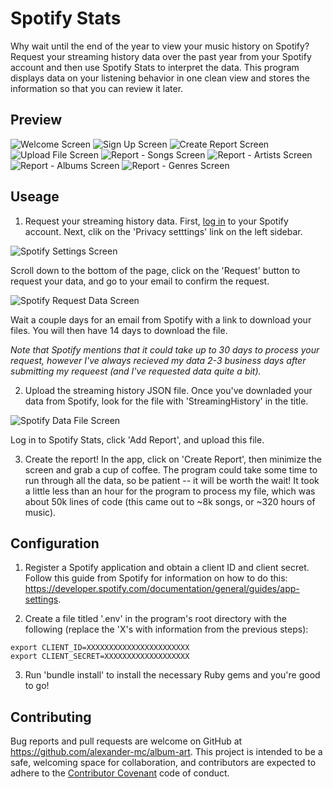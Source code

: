 # Spotify Stats

Why wait until the end of the year to view your music history on Spotify? Request your streaming history data over the past year from your Spotify account and then use Spotify Stats to interpret the data. This program displays data on your listening behavior in one clean view and stores the information so that you can review it later.

## Preview

![Welcome Screen](/public/screenshots/01_Welcome.png)
![Sign Up Screen](/public/screenshots/02_Sign_Up.png)
![Create Report Screen](/public/screenshots/03_Create.png)
![Upload File Screen](/public/screenshots/04_Upload.png)
![Report - Songs Screen](/public/screenshots/05_Report_Total.png)
![Report - Artists Screen](/public/screenshots/06_Report_Artists.png)
![Report - Albums Screen](/public/screenshots/07_Report_Albums.png)
![Report - Genres Screen](/public/screenshots/08_Report_Genres.png)

## Useage

1. Request your streaming history data. First, [log in](spotify.com/) to your Spotify account. Next, clik on the 'Privacy setttings' link on the left sidebar.

![Spotify Settings Screen](/public/screenshots/09_Spotify_Settings.png)

Scroll down to the bottom of the page, click on the 'Request' button to request your data, and go to your email to confirm the request.

![Spotify Request Data Screen](/public/screenshots/10_Spotify_Request.png)

Wait a couple days for an email from Spotify with a link to download your files. You will then have 14 days to download the file.

*Note that Spotify mentions that it could take up to 30 days to process your request, however I've always recieved my data 2-3 business days after submitting my requeest (and I've requested data quite a bit).*

2. Upload the streaming history JSON file. Once you've downladed your data from Spotify, look for the file with 'StreamingHistory' in the title.

![Spotify Data File Screen](/public/screenshots/11_Spotify_File.png)

Log in to Spotify Stats, click 'Add Report', and upload this file.

3. Create the report! In the app, click on 'Create Report', then minimize the screen and grab a cup of coffee. The program could take some time to run through all the data, so be patient -- it will be worth the wait! It took a little less than an hour for the program to process my file, which was about 50k lines of code (this came out to ~8k songs, or ~320 hours of music).

## Configuration

1. Register a Spotify application and obtain a client ID and client secret. Follow this guide from Spotify for information on how to do this: https://developer.spotify.com/documentation/general/guides/app-settings.

2. Create a file titled '.env' in the program's root directory with the following (replace the 'X's with information from the previous steps):

```
export CLIENT_ID=XXXXXXXXXXXXXXXXXXXXXXX
export CLIENT_SECRET=XXXXXXXXXXXXXXXXXXX
```

3. Run 'bundle install' to install the necessary Ruby gems and you're good to go!

## Contributing

Bug reports and pull requests are welcome on GitHub at https://github.com/alexander-mc/album-art. This project is intended to be a safe, welcoming space for collaboration, and contributors are expected to adhere to the [Contributor Covenant](contributor-covenant.org) code of conduct.
